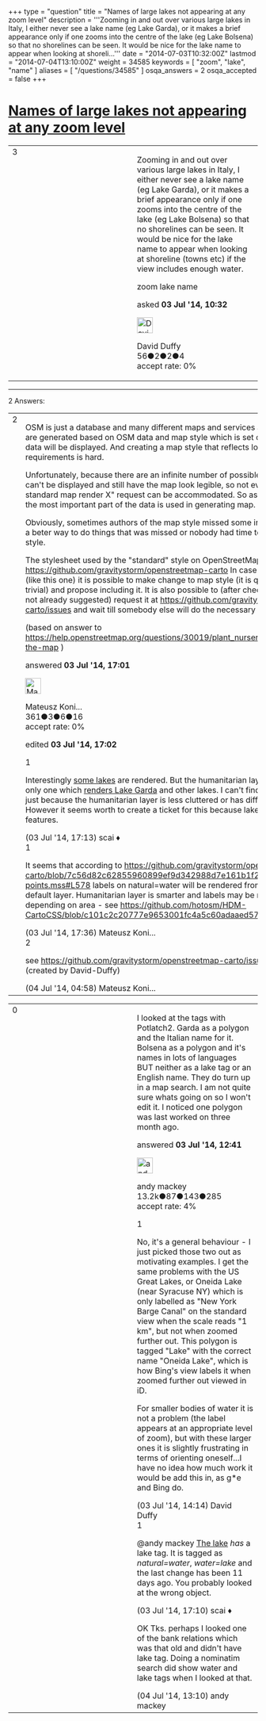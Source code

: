 +++
type = "question"
title = "Names of large lakes not appearing at any zoom level"
description = '''Zooming in and out over various large lakes in Italy, I either never see a lake name (eg Lake Garda), or it makes a brief appearance only if one zooms into the centre of the lake (eg Lake Bolsena) so that no shorelines can be seen. It would be nice for the lake name to appear when looking at shoreli...'''
date = "2014-07-03T10:32:00Z"
lastmod = "2014-07-04T13:10:00Z"
weight = 34585
keywords = [ "zoom", "lake", "name" ]
aliases = [ "/questions/34585" ]
osqa_answers = 2
osqa_accepted = false
+++

<div class="headNormal">

# [Names of large lakes not appearing at any zoom level](/questions/34585/names-of-large-lakes-not-appearing-at-any-zoom-level)

</div>

<div id="main-body">

<div id="askform">

<table id="question-table" style="width:100%;">
<colgroup>
<col style="width: 50%" />
<col style="width: 50%" />
</colgroup>
<tbody>
<tr>
<td style="width: 30px; vertical-align: top"><div class="vote-buttons">
<span id="post-34585-upvote" class="ajax-command post-vote up" rel="nofollow" title="I like this post (click again to cancel)"> </span>
<div id="post-34585-score" class="post-score" title="current number of votes">
3
</div>
<span id="post-34585-downvote" class="ajax-command post-vote down" rel="nofollow" title="I dont like this post (click again to cancel)"> </span> <span id="favorite-mark" class="ajax-command favorite-mark" rel="nofollow" title="mark/unmark this question as favorite (click again to cancel)"> </span>
<div id="favorite-count" class="favorite-count">
&#10;</div>
</div></td>
<td><div id="item-right">
<div class="question-body">
<p>Zooming in and out over various large lakes in Italy, I either never see a lake name (eg Lake Garda), or it makes a brief appearance only if one zooms into the centre of the lake (eg Lake Bolsena) so that no shorelines can be seen. It would be nice for the lake name to appear when looking at shoreline (towns etc) if the view includes enough water.</p>
</div>
<div id="question-tags" class="tags-container tags">
<span class="post-tag tag-link-zoom" rel="tag" title="see questions tagged &#39;zoom&#39;">zoom</span> <span class="post-tag tag-link-lake" rel="tag" title="see questions tagged &#39;lake&#39;">lake</span> <span class="post-tag tag-link-name" rel="tag" title="see questions tagged &#39;name&#39;">name</span>
</div>
<div id="question-controls" class="post-controls">
&#10;</div>
<div class="post-update-info-container">
<div class="post-update-info post-update-info-user">
<p>asked <strong>03 Jul '14, 10:32</strong></p>
<img src="https://secure.gravatar.com/avatar/c6b4c0ba6a099eb97b5e75576b911864?s=32&amp;d=identicon&amp;r=g" class="gravatar" width="32" height="32" alt="David%20Duffy&#39;s gravatar image" />
<p><span>David Duffy</span><br />
<span class="score" title="56 reputation points">56</span><span title="2 badges"><span class="badge1">●</span><span class="badgecount">2</span></span><span title="2 badges"><span class="silver">●</span><span class="badgecount">2</span></span><span title="4 badges"><span class="bronze">●</span><span class="badgecount">4</span></span><br />
<span class="accept_rate" title="Rate of the user&#39;s accepted answers">accept rate:</span> <span title="David Duffy has no accepted answers">0%</span></p>
</div>
</div>
<div id="comments-container-34585" class="comments-container">
&#10;</div>
<div id="comment-tools-34585" class="comment-tools">
&#10;</div>
<div class="clear">
&#10;</div>
<div id="comment-34585-form-container" class="comment-form-container">
&#10;</div>
<div class="clear">
&#10;</div>
</div></td>
</tr>
</tbody>
</table>

------------------------------------------------------------------------

<div class="tabBar">

<span id="sort-top"></span>

<div class="headQuestions">

2 Answers:

</div>

</div>

<span id="34597"></span>

<div id="answer-container-34597" class="answer">

<table style="width:100%;">
<colgroup>
<col style="width: 50%" />
<col style="width: 50%" />
</colgroup>
<tbody>
<tr>
<td style="width: 30px; vertical-align: top"><div class="vote-buttons">
<span id="post-34597-upvote" class="ajax-command post-vote up" rel="nofollow" title="I like this post (click again to cancel)"> </span>
<div id="post-34597-score" class="post-score" title="current number of votes">
2
</div>
<span id="post-34597-downvote" class="ajax-command post-vote down" rel="nofollow" title="I dont like this post (click again to cancel)"> </span>
</div></td>
<td><div class="item-right">
<div class="answer-body">
<p>OSM is just a database and many different maps and services are made of it. Maps are generated based on OSM data and map style which is set of rules describing how data will be displayed. And creating a map style that reflects lots of conflicting requirements is hard.</p>
<p>Unfortunately, because there are an infinite number of possible tags, every feature can't be displayed and still have the map look legible, so not every "please can the standard map render X" request can be accommodated. So as result only small but the most important part of the data is used in generating map.</p>
<p>Obviously, sometimes authors of the map style missed some important tags, there is a beter way to do things that was missed or nobody had time to improve/update map style.</p>
<p>The stylesheet used by the "standard" style on OpenStreetMap.org is here: <a href="https://github.com/gravitystorm/openstreetmap-carto">https://github.com/gravitystorm/openstreetmap-carto</a> In case of reasonable ideas (like this one) it is possible to make change to map style (it is quite easy but not trivial) and propose including it. It is also possible to (after checking whatever it was not already suggested) request it at <a href="https://github.com/gravitystorm/openstreetmap-carto/issues">https://github.com/gravitystorm/openstreetmap-carto/issues</a> and wait till somebody else will do the necessary work.</p>
<p>(based on answer to <a href="https://help.openstreetmap.org/questions/30019/plant_nursery-not-rendered-on-the-map">https://help.openstreetmap.org/questions/30019/plant_nursery-not-rendered-on-the-map</a> )</p>
</div>
<div class="answer-controls post-controls">
&#10;</div>
<div class="post-update-info-container">
<div class="post-update-info post-update-info-user">
<p>answered <strong>03 Jul '14, 17:01</strong></p>
<img src="https://secure.gravatar.com/avatar/220a7c896723cbc2b5d57a1bfd5d66f0?s=32&amp;d=identicon&amp;r=g" class="gravatar" width="32" height="32" alt="Mateusz%20Konieczny&#39;s gravatar image" />
<p><span>Mateusz Koni...</span><br />
<span class="score" title="361 reputation points">361</span><span title="3 badges"><span class="badge1">●</span><span class="badgecount">3</span></span><span title="6 badges"><span class="silver">●</span><span class="badgecount">6</span></span><span title="16 badges"><span class="bronze">●</span><span class="badgecount">16</span></span><br />
<span class="accept_rate" title="Rate of the user&#39;s accepted answers">accept rate:</span> <span title="Mateusz Konieczny has no accepted answers">0%</span></p>
</div>
<div class="post-update-info post-update-info-edited">
<p><span> edited <strong>03 Jul '14, 17:02</strong> </span></p>
</div>
</div>
<div id="comments-container-34597" class="comments-container">
<span id="34599"></span>
<div id="comment-34599" class="comment">
<div id="post-34599-score" class="comment-score">
1
</div>
<div class="comment-text">
<p>Interestingly <a href="http://www.openstreetmap.org/#map=15/51.2640/14.5733">some lakes</a> are rendered. But the humanitarian layer seems to be the only one which <a href="http://www.openstreetmap.org/#map=12/45.6478/10.6801&amp;layers=H">renders Lake Garda</a> and other lakes. I can't find any pattern. Maybe its just because the humanitarian layer is less cluttered or has different priorities? However it seems worth to create a ticket for this because lakes are important map features.</p>
</div>
<div id="comment-34599-info" class="comment-info">
<span class="comment-age">(03 Jul '14, 17:13)</span> <span class="comment-user userinfo">scai ♦</span>
</div>
</div>
<span id="34602"></span>
<div id="comment-34602" class="comment">
<div id="post-34602-score" class="comment-score">
1
</div>
<div class="comment-text">
<p>It seems that according to <a href="https://github.com/gravitystorm/openstreetmap-carto/blob/7c56d82c62855960899ef9d342988d7e161b1f23/amenity-points.mss#L578">https://github.com/gravitystorm/openstreetmap-carto/blob/7c56d82c62855960899ef9d342988d7e161b1f23/amenity-points.mss#L578</a> labels on natural=water will be rendered from zoom level 15 on default layer. Humanitarian layer is smarter and labels may be rendered from z10, depending on area - see <a href="https://github.com/hotosm/HDM-CartoCSS/blob/c101c2c20777e9653001fc4a5c60adaaed57773a/labels.mss#L416">https://github.com/hotosm/HDM-CartoCSS/blob/c101c2c20777e9653001fc4a5c60adaaed57773a/labels.mss#L416</a></p>
</div>
<div id="comment-34602-info" class="comment-info">
<span class="comment-age">(03 Jul '14, 17:36)</span> <span class="comment-user userinfo">Mateusz Koni...</span>
</div>
</div>
<span id="34625"></span>
<div id="comment-34625" class="comment">
<div id="post-34625-score" class="comment-score">
2
</div>
<div class="comment-text">
<p>see <a href="https://github.com/gravitystorm/openstreetmap-carto/issues/700">https://github.com/gravitystorm/openstreetmap-carto/issues/700</a> on this topic (created by David-Duffy)</p>
</div>
<div id="comment-34625-info" class="comment-info">
<span class="comment-age">(04 Jul '14, 04:58)</span> <span class="comment-user userinfo">Mateusz Koni...</span>
</div>
</div>
</div>
<div id="comment-tools-34597" class="comment-tools">
&#10;</div>
<div class="clear">
&#10;</div>
<div id="comment-34597-form-container" class="comment-form-container">
&#10;</div>
<div class="clear">
&#10;</div>
</div></td>
</tr>
</tbody>
</table>

</div>

<span id="34587"></span>

<div id="answer-container-34587" class="answer">

<table style="width:100%;">
<colgroup>
<col style="width: 50%" />
<col style="width: 50%" />
</colgroup>
<tbody>
<tr>
<td style="width: 30px; vertical-align: top"><div class="vote-buttons">
<span id="post-34587-upvote" class="ajax-command post-vote up" rel="nofollow" title="I like this post (click again to cancel)"> </span>
<div id="post-34587-score" class="post-score" title="current number of votes">
0
</div>
<span id="post-34587-downvote" class="ajax-command post-vote down" rel="nofollow" title="I dont like this post (click again to cancel)"> </span>
</div></td>
<td><div class="item-right">
<div class="answer-body">
<p>I looked at the tags with Potlatch2. Garda as a polygon and the Italian name for it. Bolsena as a polygon and it's names in lots of languages BUT neither as a lake tag or an English name. They do turn up in a map search. I am not quite sure whats going on so I won't edit it. I noticed one polygon was last worked on three month ago.<br />
</p>
</div>
<div class="answer-controls post-controls">
&#10;</div>
<div class="post-update-info-container">
<div class="post-update-info post-update-info-user">
<p>answered <strong>03 Jul '14, 12:41</strong></p>
<img src="https://secure.gravatar.com/avatar/efa7ca36d4499200879223dc5ad5ecac?s=32&amp;d=identicon&amp;r=g" class="gravatar" width="32" height="32" alt="andy%20mackey&#39;s gravatar image" />
<p><span>andy mackey</span><br />
<span class="score" title="13238 reputation points"><span>13.2k</span></span><span title="87 badges"><span class="badge1">●</span><span class="badgecount">87</span></span><span title="143 badges"><span class="silver">●</span><span class="badgecount">143</span></span><span title="285 badges"><span class="bronze">●</span><span class="badgecount">285</span></span><br />
<span class="accept_rate" title="Rate of the user&#39;s accepted answers">accept rate:</span> <span title="andy mackey has 37 accepted answers">4%</span> </br></p>
</div>
</div>
<div id="comments-container-34587" class="comments-container">
<span id="34591"></span>
<div id="comment-34591" class="comment">
<div id="post-34591-score" class="comment-score">
1
</div>
<div class="comment-text">
<p>No, it's a general behaviour - I just picked those two out as motivating examples. I get the same problems with the US Great Lakes, or Oneida Lake (near Syracuse NY) which is only labelled as "New York Barge Canal" on the standard view when the scale reads "1 km", but not when zoomed further out. This polygon is tagged "Lake" with the correct name "Oneida Lake", which is how Bing's view labels it when zoomed further out viewed in iD.</p>
<p>For smaller bodies of water it is not a problem (the label appears at an appropriate level of zoom), but with these larger ones it is slightly frustrating in terms of orienting oneself...I have no idea how much work it would be add this in, as g*e and Bing do.</p>
</div>
<div id="comment-34591-info" class="comment-info">
<span class="comment-age">(03 Jul '14, 14:14)</span> <span class="comment-user userinfo">David Duffy</span>
</div>
</div>
<span id="34598"></span>
<div id="comment-34598" class="comment">
<div id="post-34598-score" class="comment-score">
1
</div>
<div class="comment-text">
<p><span></span><span>@andy mackey</span> <a href="http://www.openstreetmap.org/relation/8569">The lake</a> <em>has</em> a lake tag. It is tagged as <em>natural=water</em>, <em>water=lake</em> and the last change has been 11 days ago. You probably looked at the wrong object.</p>
</div>
<div id="comment-34598-info" class="comment-info">
<span class="comment-age">(03 Jul '14, 17:10)</span> <span class="comment-user userinfo">scai ♦</span>
</div>
</div>
<span id="34639"></span>
<div id="comment-34639" class="comment">
<div id="post-34639-score" class="comment-score">
&#10;</div>
<div class="comment-text">
<p>OK Tks. perhaps I looked one of the bank relations which was that old and didn't have lake tag. Doing a nominatim search did show water and lake tags when I looked at that.</p>
</div>
<div id="comment-34639-info" class="comment-info">
<span class="comment-age">(04 Jul '14, 13:10)</span> <span class="comment-user userinfo">andy mackey</span>
</div>
</div>
</div>
<div id="comment-tools-34587" class="comment-tools">
&#10;</div>
<div class="clear">
&#10;</div>
<div id="comment-34587-form-container" class="comment-form-container">
&#10;</div>
<div class="clear">
&#10;</div>
</div></td>
</tr>
</tbody>
</table>

</div>

<div class="paginator-container-left">

</div>

</div>

</div>

